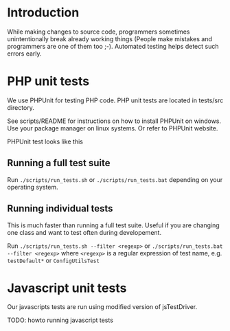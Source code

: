 # Introduction #

While making changes to source code, programmers sometimes unintentionally break already working things (People make mistakes and programmers are one of them too ;-). Automated testing helps detect such errors early.

# PHP unit tests #

We use PHPUnit for testing PHP code. PHP unit tests are located in tests/src directory.

See scripts/README for instructions on how to install PHPUnit on windows. Use your package manager on linux systems. Or refer to PHPUnit website.

PHPUnit test looks like this



## Running a full test suite ##

Run ` ./scripts/run_tests.sh ` or ` ./scripts/run_tests.bat ` depending on your operating system.

## Running individual tests ##

This is much faster than running a full test suite. Useful if you are changing one class and want to test often during developement.

Run ` ./scripts/run_tests.sh --filter <regexp> ` or ` ./scripts/run_tests.bat --filter <regexp> ` where ` <regexp> ` is a regular expression of test name, e.g. ` testDefault* ` or ` ConfigUtilsTest `

# Javascript unit tests #

Our javascripts tests are run using modified version of jsTestDriver.

TODO: howto running javascript tests